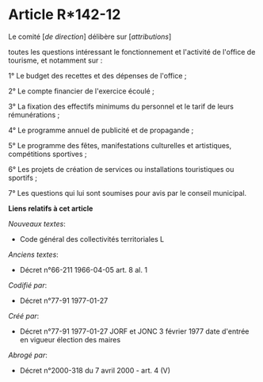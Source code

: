 # Article R*142-12

Le comité [*de direction*] délibère sur [*attributions*]

toutes les questions intéressant le fonctionnement et l'activité de l'office de tourisme, et notamment sur : 

1° Le budget des recettes et des dépenses de l'office ; 

2° Le compte financier de l'exercice écoulé ; 

3° La fixation des effectifs minimums du personnel et le tarif de leurs rémunérations ; 

4° Le programme annuel de publicité et de propagande ; 

5° Le programme des fêtes, manifestations culturelles et artistiques, compétitions sportives ; 

6° Les projets de création de services ou installations touristiques ou sportifs ; 

7° Les questions qui lui sont soumises pour avis par le conseil municipal.

**Liens relatifs à cet article**

_Nouveaux textes_:

  - Code général des collectivités territoriales L

_Anciens textes_:

  - Décret n°66-211 1966-04-05 art. 8 al. 1

_Codifié par_:

  - Décret n°77-91 1977-01-27

_Créé par_:

  - Décret n°77-91 1977-01-27 JORF et JONC 3 février 1977 date d'entrée en vigueur élection des maires

_Abrogé par_:

  - Décret n°2000-318 du 7 avril 2000 - art. 4 (V)
